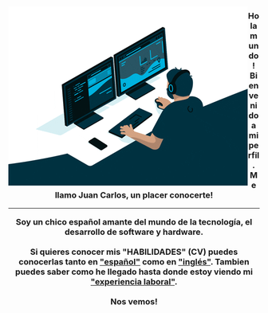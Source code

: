 <img 
  src="codding.gif"
  align="left"
/>
<h3 align="center">
  Hola mundo!
  <br>
  Bienvenido a mi perfil. Me llamo Juan Carlos, un placer conocerte!
  <hr>
  Soy un chico español amante del mundo de la tecnología, el desarrollo de software y hardware.
  <br><br>
  Si quieres conocer mis <b>"HABILIDADES"</b> (CV) puedes conocerlas tanto en <a href="ESP._IT_CV_Juan_Carlos_Martos_Vergara.pdf" target="_black">"español"</a> como en <a href="ENG._IT_CV_Juan_Carlos_Martos_Vergara.pdf" target="_black">"inglés"</a>. Tambien puedes saber como he llegado hasta donde estoy viendo mi <a href="ESP._CV_Juan_Carlos_Martos_Vergara.pdf" target="_black">"experiencia laboral"</a>.
  <br><br>
  Nos vemos!
</h3>
